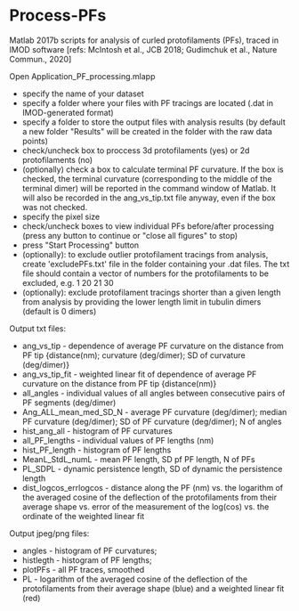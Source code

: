 # Process-PFs
Matlab 2017b scripts for analysis of curled protofilaments (PFs), traced in IMOD software [refs: McIntosh et al., JCB 2018; Gudimchuk et al., Nature Commun., 2020]

Open Application_PF_processing.mlapp
- specify the name of your dataset
- specify a folder where your files with PF tracings are located (.dat in IMOD-generated format)
- specify a folder to store the output files with analysis results (by default a new folder "Results" will be created in the folder with the raw data points)
- check/uncheck box to proccess 3d protofilaments (yes) or 2d protofilaments (no)
- (optionally) check a box to calculate terminal PF curvature. If the box is checked, the terminal curvature (corresponding to the middle of the terminal dimer) will be reported in the command window of Matlab. It will also be recorded in the ang_vs_tip.txt file anyway, even if the box was not checked.
- specify the pixel size
- check/uncheck boxes to view individual PFs before/after processing (press any button to continue or "close all figures" to stop)
- press "Start Processing" button
- (optionally): to exclude outlier protofilament tracings from analysis, create 'excludePFs.txt' file in the folder containing your .dat files. The txt file should contain a vector of numbers for the protofilaments to be excluded, e.g. 1 20 21 30
- (optionally): exclude protofilament tracings shorter than a given length from analysis by providing the lower length limit in tubulin dimers (default is 0 dimers)

Output txt files:

- ang_vs_tip - dependence of average PF curvature on the distance from PF tip {distance(nm); curvature (deg/dimer); SD of curvature (deg/dimer)} 
- ang_vs_tip_fit - weighted linear fit of dependence of average PF curvature on the distance from PF tip {distance(nm)}
- all_angles - individual values of all angles between consecutive pairs of PF segments (deg/dimer) 
- Ang_ALL_mean_med_SD_N - average PF curvature (deg/dimer); median PF curvature (deg/dimer); SD of PF curvature (deg/dimer); N of angles 
- hist_ang_all - histogram of PF curvatures
- all_PF_lengths - individual values of PF lengths (nm)
- hist_PF_length - histogram of PF lengths
- MeanL_StdL_numL - mean PF length, SD pf PF length, N of PFs
- PL_SDPL - dynamic persistence length, SD of dynamic the persistence length
- dist_logcos_errlogcos - distance along the PF (nm) vs. the logarithm of the averaged cosine of the deflection of the protofilaments from their average shape vs. error of the measurement of the log(cos<teta>) vs. the ordinate of the weighted linear fit



Output jpeg/png files:
- angles - histogram of PF curvatures;
- histlegth - histogram of PF lengths;
- plotPFs - all PF traces, smoothed
- PL - logarithm of the averaged cosine of the deflection of the protofilaments from their average shape (blue) and a weighted linear fit (red)
